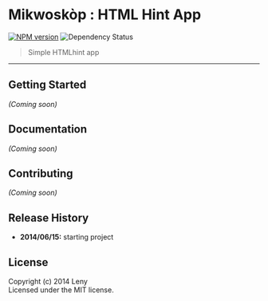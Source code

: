 # Mikwoskòp : HTML Hint App

[![NPM version](http://img.shields.io/npm/v/htmlhint-app.svg)](https://www.npmjs.org/package/htmlhint-app) 
![Dependency Status](https://david-dm.org/mikwoskop/htmlhint-app.svg)

> Simple HTMLhint app

* * *

## Getting Started

_(Coming soon)_

## Documentation

_(Coming soon)_

## Contributing

_(Coming soon)_

## Release History

* **2014/06/15:** starting project

## License
Copyright (c) 2014 Leny  
Licensed under the MIT license.
